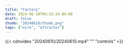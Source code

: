 ```yaml
---
title: "Factory"
date: 2024-06-10T04:33:24-04:00
draft: false
thumb: "20240610/thumb.png"
tags: ["wire", "attractor"]
---
```


{{< cdnvideo "20240610/20240610.mp4" "" "controls" >}}
